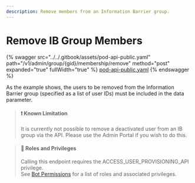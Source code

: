 ```yaml
---
description: Remove members from an Information Barrier group.
---
```


# Remove IB Group Members

{% swagger src="../../.gitbook/assets/pod-api-public.yaml" path="/v1/admin/group/{gid}/membership/remove" method="post" expanded="true" fullWidth="true" %}
[pod-api-public.yaml](../../.gitbook/assets/pod-api-public.yaml)
{% endswagger %}

As the example shows, the users to be removed from the Information Barrier group (specified as a list of user IDs) must be included in the data parameter.

> #### ❗️ Known Limitation
>
> It is currently not possible to remove a deactivated user from an IB group via the API. Please use the Admin Portal if you wish to do this.

> #### 🚧 Roles and Privileges
>
> Calling this endpoint requires the ACCESS\_USER\_PROVISIONING\_API privilege.\
> See [Bot Permissions](https://docs.developers.symphony.com/building-bots-on-symphony/configuration/bot-permissions) for a list of roles and associated privileges.
